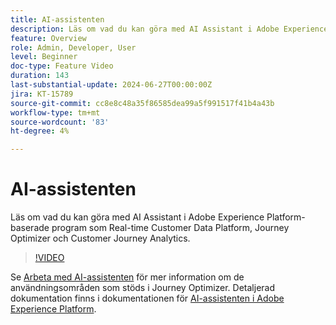 ```yaml
---
title: AI-assistenten
description: Läs om vad du kan göra med AI Assistant i Adobe Experience Platform-baserade program som Real-time Customer Data Platform, Journey Optimizer och Customer Journey Analytics.
feature: Overview
role: Admin, Developer, User
level: Beginner
doc-type: Feature Video
duration: 143
last-substantial-update: 2024-06-27T00:00:00Z
jira: KT-15789
source-git-commit: cc8e8c48a35f86585dea99a5f991517f41b4a43b
workflow-type: tm+mt
source-wordcount: '83'
ht-degree: 4%

---
```



# AI-assistenten

Läs om vad du kan göra med AI Assistant i Adobe Experience Platform-baserade program som Real-time Customer Data Platform, Journey Optimizer och Customer Journey Analytics.

>[!VIDEO](https://video.tv.adobe.com/v/3429845/?learn=on)

Se [Arbeta med AI-assistenten](https://experienceleague.adobe.com/en/docs/journey-optimizer/using/get-started/ai-assistant) för mer information om de användningsområden som stöds i Journey Optimizer. Detaljerad dokumentation finns i dokumentationen för [AI-assistenten i Adobe Experience Platform](https://experienceleague.adobe.com/en/docs/experience-platform/ai-assistant/home).
